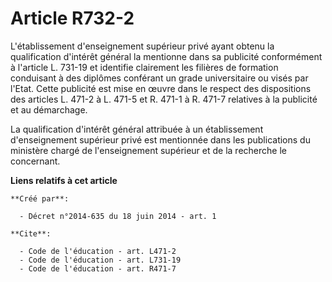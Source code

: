 # Article R732-2

L'établissement d'enseignement supérieur privé ayant obtenu la qualification d'intérêt général la mentionne dans sa publicité
conformément à l'article L. 731-19 et identifie clairement les filières de formation conduisant à des diplômes conférant un
grade universitaire ou visés par l'Etat. Cette publicité est mise en œuvre dans le respect des dispositions des articles L.
471-2 à L. 471-5 et R. 471-1 à R. 471-7 relatives à la publicité et au démarchage. 

La qualification d'intérêt général attribuée à un établissement d'enseignement supérieur privé est mentionnée dans les
publications du ministère chargé de l'enseignement supérieur et de la recherche le concernant.

**Liens relatifs à cet article**

	**Créé par**:

	  - Décret n°2014-635 du 18 juin 2014 - art. 1

	**Cite**:

	  - Code de l'éducation - art. L471-2
	  - Code de l'éducation - art. L731-19
	  - Code de l'éducation - art. R471-7
